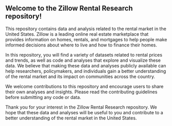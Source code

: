 ## Welcome to the Zillow Rental Research repository!

This repository contains data and analysis related to the rental market in the United States. Zillow is a leading online real estate marketplace that provides information on homes, rentals, and mortgages to help people make informed decisions about where to live and how to finance their homes.

In this repository, you will find a variety of datasets related to rental prices and trends, as well as code and analyses that explore and visualize these data. We believe that making these data and analyses publicly available can help researchers, policymakers, and individuals gain a better understanding of the rental market and its impact on communities across the country.

We welcome contributions to this repository and encourage users to share their own analyses and insights. Please read the contributing guidelines before submitting any code or data.

Thank you for your interest in the Zillow Rental Research repository. We hope that these data and analyses will be useful to you and contribute to a better understanding of the rental market in the United States.